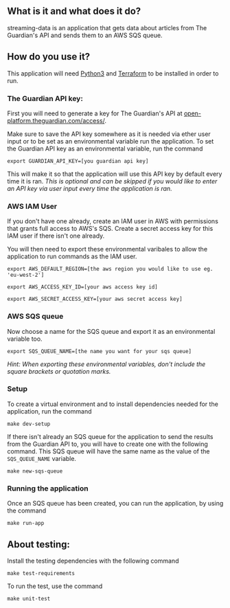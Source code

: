 ## What is it and what does it do?

streaming-data is an application that gets data about articles from The Guardian's API and sends them to an AWS SQS queue.


## How do you use it?

This application will need [Python3](https://www.python.org/) and [Terraform](https://developer.hashicorp.com/terraform/install) to be installed in order to run.


### The Guardian API key:
First you will need to generate a key for The Guardian's API at [open-platform.theguardian.com/access/](https://open-platform.theguardian.com/access/).

Make sure to save the API key somewhere as it is needed via ether user input or to be set as an environmental variable run the application. To set the Guardian API key as an environmental variable, run the command

`export GUARDIAN_API_KEY=[you guardian api key]`

This will make it so that the application will use this API key by default every time it is ran. *This is optional and can be skipped if you would like to enter an API key via user input every time the application is ran.*

### AWS IAM User
If you don't have one already, create an IAM user in AWS with permissions that grants full access to AWS's SQS.
Create a secret access key for this IAM user if there isn't one already.

You will then need to export these environmental varibales to allow the application to run commands as the IAM user.

`export AWS_DEFAULT_REGION=[the aws region you would like to use eg. 'eu-west-2']`

`export AWS_ACCESS_KEY_ID=[your aws access key id]`

`export AWS_SECRET_ACCESS_KEY=[your aws secret access key]`

### AWS SQS queue
Now choose a name for the SQS queue and export it as an environmental variable too.

`export SQS_QUEUE_NAME=[the name you want for your sqs queue]`

*Hint: When exporting these environmental variables, don't include the square brackets or quotation marks.*

### Setup
To create a virtual environment and to install dependencies needed for the application, run the command

`make dev-setup`


If there isn't already an SQS queue for the application to send the results from the Guardian API to, you will have to create one with the following command. This SQS queue will have the same name as the value of the `SQS_QUEUE_NAME` variable.

`make new-sqs-queue`

### Running the application
Once an SQS queue has been created, you can run the application, by using the command

`make run-app`


## About testing:
Install the testing dependencies with the following command

`make test-requirements`

To run the test, use the command

`make unit-test`
